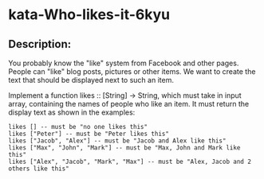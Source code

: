 # kata-Who-likes-it-6kyu


Description:
-
You probably know the "like" system from Facebook and other pages. People can "like" blog posts, pictures or other items. We want to create the text that should be displayed next to such an item.

Implement a function likes :: [String] -> String, which must take in input array, containing the names of people who like an item. It must return the display text as shown in the examples:

    likes [] -- must be "no one likes this"
    likes ["Peter"] -- must be "Peter likes this"
    likes ["Jacob", "Alex"] -- must be "Jacob and Alex like this"
    likes ["Max", "John", "Mark"] -- must be "Max, John and Mark like this"
    likes ["Alex", "Jacob", "Mark", "Max"] -- must be "Alex, Jacob and 2 others like this"
